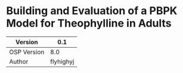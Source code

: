 # Building and Evaluation of a PBPK Model for Theophylline in Adults



| Version     | 0.1       |
| ----------- | --------- |
| OSP Version | 8.0       |
| Author      | flyhighyj |

